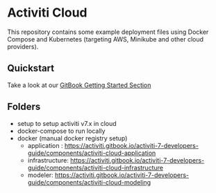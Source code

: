 # Activiti Cloud

This repository contains some example deployment files using Docker Compose and Kubernetes (targeting AWS, Minikube and other cloud providers).

## Quickstart

Take a look at our [GitBook Getting Started Section](https://activiti.gitbooks.io/activiti-7-developers-guide/content/getting-started/getting-started.html)


## Folders 
- setup to setup activiti v7.x in cloud
- docker-compose to run locally
- docker  (manual docker registry setup)
	- application : https://activiti.gitbook.io/activiti-7-developers-guide/components/activiti-cloud-application  	 		
	- infrastructure:  https://activiti.gitbook.io/activiti-7-developers-guide/components/activiti-cloud-infrastructure
	- modeler: https://activiti.gitbook.io/activiti-7-developers-guide/components/activiti-cloud-modeling 
	 